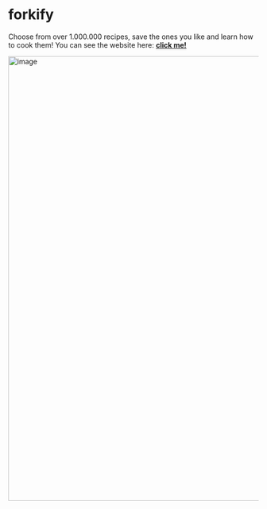 # forkify
Choose from over 1.000.000 recipes, save the ones you like and learn how to cook them!
You can see the website here: <a href='https://forkify-jakob.netlify.app'><strong> click me! </strong></a>

<img align='center' width="896" alt="image" src="https://user-images.githubusercontent.com/91326015/179639240-5fb81664-4a94-49c4-b08b-50ee92e12f59.png">
